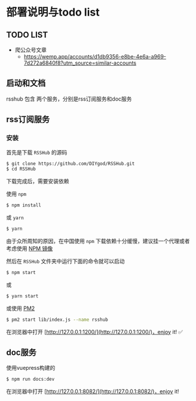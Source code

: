 # 部署说明与todo list

## TODO LIST

- 爬公众号文章
  - https://wemp.app/accounts/d1db9356-e8be-4e6a-a969-7d272a6840f8?utm_source=similar-accounts
  

## 启动和文档

rsshub 包含 两个服务，分别是rss订阅服务和doc服务

## rss订阅服务

### 安装

首先是下载 `RSSHub` 的源码

```bash
$ git clone https://github.com/DIYgod/RSSHub.git
$ cd RSSHub
```

下载完成后，需要安装依赖

使用 `npm`

```bash
$ npm install
```

或 `yarn`

```bash
$ yarn
```

由于众所周知的原因，在中国使用 `npm` 下载依赖十分缓慢，建议挂一个代理或者考虑使用 [NPM 镜像](https://npm.taobao.org/)

然后在 `RSSHub` 文件夹中运行下面的命令就可以启动

```bash
$ npm start
```

或

```bash
$ yarn start
```

或使用 [PM2](https://pm2.io/doc/zh/runtime/quick-start/)

```bash
$ pm2 start lib/index.js --name rsshub
```

在浏览器中打开 [http://127.0.0.1:1200/](http://127.0.0.1:1200/)，enjoy it! ✅

## doc服务
使用vuepress构建的

```bash
$ npm run docs:dev
```

在浏览器中打开 [http://127.0.0.1:8082/](http://127.0.0.1:8082/)，enjoy it!